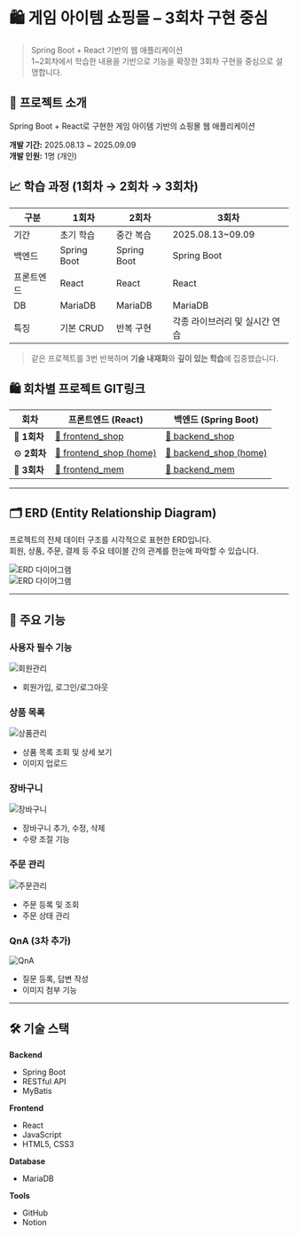 # 🛍️ 게임 아이템 쇼핑몰 – 3회차 구현 중심
> Spring Boot + React 기반의 웹 애플리케이션  
> 1~2회차에서 학습한 내용을 기반으로 기능을 확장한 3회차 구현을 중심으로 설명합니다.

## 📌 프로젝트 소개
Spring Boot + React로 구현한 게임 아이템 기반의 쇼핑몰 웹 애플리케이션

**개발 기간:** 2025.08.13 ~ 2025.09.09  
**개발 인원:** 1명 (개인)

## 📈 학습 과정 (1회차 → 2회차 → 3회차)

| 구분 | 1회차 | 2회차 | 3회차 |
|------|-------|-------|-------|
| 기간 | 초기 학습 | 중간 복습 | 2025.08.13~09.09 |
| 백엔드 | Spring Boot | Spring Boot | Spring Boot |
| 프론트엔드 | React | React | React |
| DB | MariaDB | MariaDB | MariaDB |
| 특징 | 기본 CRUD | 반복 구현 | 각종 라이브러리 및 실시간 연습 |

> 같은 프로젝트를 3번 반복하며 **기술 내재화**와 **깊이 있는 학습**에 집중했습니다.


## 🛍️ 회차별 프로젝트 GIT링크
| 회차 | 프론트엔드 (React) | 백엔드 (Spring Boot) |
|------|--------------------|----------------------|
| 🧩 **1회차** | [🔗 frontend_shop](https://github.com/rush020114/workspace/tree/main/workspace_react/frontend_shop) | [🔗 backend_shop](https://github.com/rush020114/workspace/tree/main/workspace_spring/backend_shop) | 
| ⚙️ **2회차** | [🔗 frontend_shop (home)](https://github.com/rush020114/workspace/tree/main/workspace_react_home/frontend_shop) | [🔗 backend_shop (home)](https://github.com/rush020114/workspace/tree/main/workspace_spring_home/backend_shop) | 
| 🚀 **3회차** | [🔗 frontend_mem](https://github.com/rush020114/workspace/tree/main/workspace_react_home/mem) | [🔗 backend_mem](https://github.com/rush020114/workspace/tree/main/workspace_spring_home/mem) | 

---

## 🗂️ ERD (Entity Relationship Diagram)

프로젝트의 전체 데이터 구조를 시각적으로 표현한 ERD입니다.  
회원, 상품, 주문, 결제 등 주요 테이블 간의 관계를 한눈에 파악할 수 있습니다.  

![ERD 다이어그램](images/image.png)  
![ERD 다이어그램](images/image(1).png)

---

## 🎯 주요 기능

### 사용자 필수 기능
![회원관리](images/image(2).png)
- 회원가입, 로그인/로그아웃

### 상품 목록
![상품관리](images/image(6).png)
- 상품 목록 조회 및 상세 보기
- 이미지 업로드

### 장바구니
![장바구니](images/image(5).png)
- 장바구니 추가, 수정, 삭제
- 수량 조절 기능

### 주문 관리
![주문관리](images/image(4).png)
- 주문 등록 및 조회
- 주문 상태 관리

### QnA (3차 추가)
![QnA](images/image(3).png)
- 질문 등록, 답변 작성
- 이미지 첨부 기능

---

## 🛠 기술 스택

**Backend**
- Spring Boot
- RESTful API
- MyBatis

**Frontend**
- React
- JavaScript
- HTML5, CSS3

**Database**
- MariaDB

**Tools**
- GitHub
- Notion
